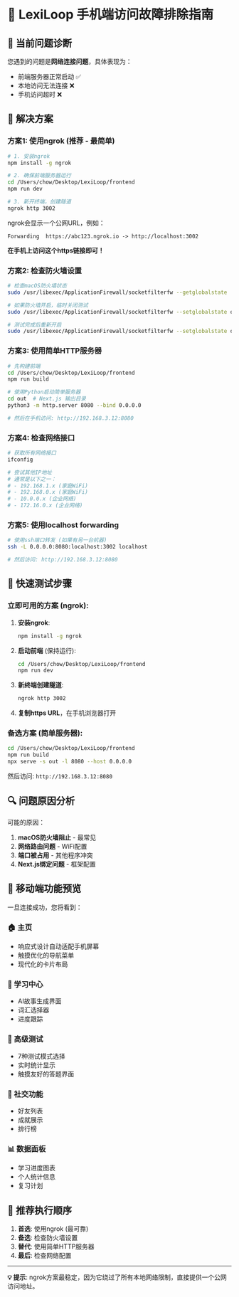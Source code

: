 # 📱 LexiLoop 手机端访问故障排除指南

## 🚨 当前问题诊断

您遇到的问题是**网络连接问题**，具体表现为：
- 前端服务器正常启动 ✅
- 本地访问无法连接 ❌
- 手机访问超时 ❌

## 🔧 解决方案

### 方案1: 使用ngrok (推荐 - 最简单)

```bash
# 1. 安装ngrok
npm install -g ngrok

# 2. 确保前端服务器运行
cd /Users/chow/Desktop/LexiLoop/frontend
npm run dev

# 3. 新开终端，创建隧道
ngrok http 3002
```

ngrok会显示一个公网URL，例如：
```
Forwarding  https://abc123.ngrok.io -> http://localhost:3002
```

**在手机上访问这个https链接即可！**

### 方案2: 检查防火墙设置

```bash
# 检查macOS防火墙状态
sudo /usr/libexec/ApplicationFirewall/socketfilterfw --getglobalstate

# 如果防火墙开启，临时关闭测试
sudo /usr/libexec/ApplicationFirewall/socketfilterfw --setglobalstate off

# 测试完成后重新开启
sudo /usr/libexec/ApplicationFirewall/socketfilterfw --setglobalstate on
```

### 方案3: 使用简单HTTP服务器

```bash
# 先构建前端
cd /Users/chow/Desktop/LexiLoop/frontend
npm run build

# 使用Python启动简单服务器
cd out  # Next.js 输出目录
python3 -m http.server 8080 --bind 0.0.0.0

# 然后在手机访问: http://192.168.3.12:8080
```

### 方案4: 检查网络接口

```bash
# 获取所有网络接口
ifconfig

# 尝试其他IP地址
# 通常是以下之一：
# - 192.168.1.x (家庭WiFi)
# - 192.168.0.x (家庭WiFi)
# - 10.0.0.x (企业网络)
# - 172.16.0.x (企业网络)
```

### 方案5: 使用localhost forwarding

```bash
# 使用ssh端口转发 (如果有另一台机器)
ssh -L 0.0.0.0:8080:localhost:3002 localhost

# 然后访问: http://192.168.3.12:8080
```

## 🎯 快速测试步骤

### 立即可用的方案 (ngrok):

1. **安装ngrok**:
   ```bash
   npm install -g ngrok
   ```

2. **启动前端** (保持运行):
   ```bash
   cd /Users/chow/Desktop/LexiLoop/frontend
   npm run dev
   ```

3. **新终端创建隧道**:
   ```bash
   ngrok http 3002
   ```

4. **复制https URL**，在手机浏览器打开

### 备选方案 (简单服务器):

```bash
cd /Users/chow/Desktop/LexiLoop/frontend
npm run build
npx serve -s out -l 8080 --host 0.0.0.0
```

然后访问: `http://192.168.3.12:8080`

## 🔍 问题原因分析

可能的原因：
1. **macOS防火墙阻止** - 最常见
2. **网络路由问题** - WiFi配置
3. **端口被占用** - 其他程序冲突
4. **Next.js绑定问题** - 框架配置

## 📱 移动端功能预览

一旦连接成功，您将看到：

### 🏠 主页
- 响应式设计自动适配手机屏幕
- 触摸优化的导航菜单
- 现代化的卡片布局

### 🧠 学习中心 
- AI故事生成界面
- 词汇选择器
- 进度跟踪

### 🧪 高级测试
- 7种测试模式选择
- 实时统计显示
- 触摸友好的答题界面

### 👥 社交功能
- 好友列表
- 成就展示
- 排行榜

### 📊 数据面板
- 学习进度图表
- 个人统计信息
- 复习计划

## 🚀 推荐执行顺序

1. **首选**: 使用ngrok (最可靠)
2. **备选**: 检查防火墙设置
3. **替代**: 使用简单HTTP服务器
4. **最后**: 检查网络配置

---

**💡 提示**: ngrok方案最稳定，因为它绕过了所有本地网络限制，直接提供一个公网访问地址。